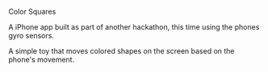 Color Squares

A iPhone app built as part of another hackathon, this time using the phones gyro sensors.

A simple toy that moves colored shapes on the screen based on the phone's movement.
